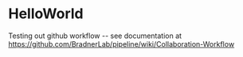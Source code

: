 HelloWorld
==========

Testing out github workflow -- see documentation at https://github.com/BradnerLab/pipeline/wiki/Collaboration-Workflow
